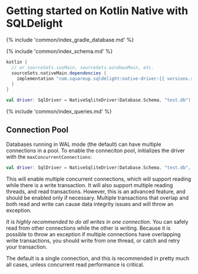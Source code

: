 # Getting started on Kotlin Native with SQLDelight

{% include 'common/index_gradle_database.md' %}

{% include 'common/index_schema.md' %}

```groovy
kotlin {
  // or sourceSets.iosMain, sourceSets.windowsMain, etc.
  sourceSets.nativeMain.dependencies {
    implementation "com.squareup.sqldelight:native-driver:{{ versions.sqldelight }}"
  }
}
```
```kotlin
val driver: SqlDriver = NativeSqliteDriver(Database.Schema, "test.db")
```

{% include 'common/index_queries.md' %}

## Connection Pool

Databases running in WAL mode (the default) can have multiple connections in a pool. To enable
the conneciton pool, initializes the driver with the `maxConcurrentConnections`:

```kotlin
val driver: SqlDriver = NativeSqliteDriver(Database.Schema, "test.db", maxConcurrentConnections = 4)
```

This will enable multiple concurrent connections, which will support reading while there is a write
transaction. It will also support multiple reading threads, and read transactions. However, this is an advanced feature, and 
should be enabled only if necessary. Multiple transactions that overlap and both read and write 
can cause data integrity issues and will throw an exception.

*It is highly recommended to do all writes in one connection*. You can safely read from other connections 
while the other is writing. Because it is possible to throw an exception if multiple connections have overlapping
write transactions, you should write from one thread, or catch and retry your transaction.

The default is a single connection, and this is recommended in pretty much all cases, unless concurrent
read performance is critical.